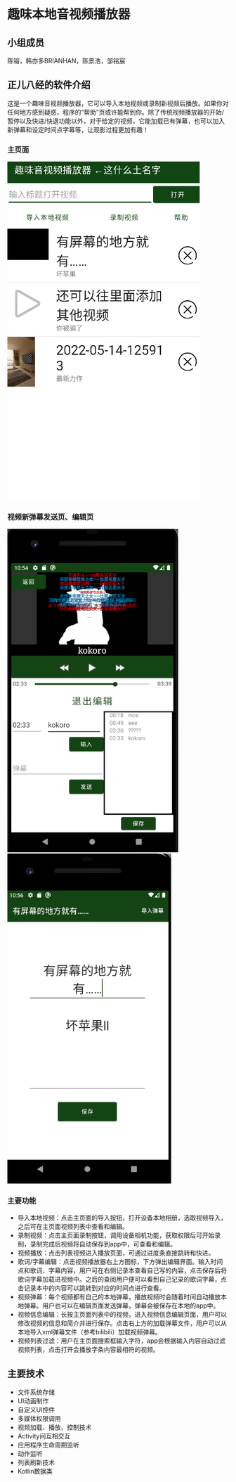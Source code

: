 # 趣味本地音视频播放器

## 小组成员

陈镕，韩亦多BRIANHAN，陈景浩，邹铭宸

## 正儿八经的软件介绍

这是一个趣味音视频播放器，它可以导入本地视频或录制新视频后播放。如果你对任何地方感到疑惑，程序的“帮助”页或许能帮到你。除了传统视频播放器的开始/暂停以及快进/快退功能以外，对于给定的视频，它能加载已有弹幕，也可以加入新弹幕和设定时间点字幕等，让观影过程更加有趣！
### 主页面

![img](image/README/1652538761149.png)

### 视频新弹幕发送页、编辑页

![img](image/README/4.png)
![img](image/README/5.png)

### 主要功能
- 导入本地视频：点击主页面的导入按钮，打开设备本地相册，选取视频导入，之后可在主页面视频列表中查看和编辑。
- 录制视频：点击主页面录制按钮，调用设备相机功能，获取权限后可开始录制，录制完成后视频将自动保存到app中，可查看和编辑。
- 视频播放：点击列表视频进入播放页面，可通过进度条直接跳转和快进。
- 歌词/字幕编辑：点击视频播放器右上方图标，下方弹出编辑界面。输入时间点和歌词、字幕内容，用户可在右侧记录本查看自己写的内容，点击保存后将歌词字幕加载进视频中。之后的查阅用户便可以看到自己记录的歌词字幕，点击记录本中的内容可以跳转到对应的时间点进行查看。
- 视频弹幕：每个视频都有自己的本地弹幕，播放视频时会随着时间自动播放本地弹幕。用户也可以在编辑页面发送弹幕，弹幕会被保存在本地的app中。
- 视频信息编辑：长按主页面列表中的视频，进入视频信息编辑页面，用户可以修改视频的信息和简介并进行保存。点击右上方的加载弹幕文件，用户可以从本地导入xml弹幕文件（参考bilibili）加载视频弹幕。
- 视频列表过滤：用户在主页面搜索框输入字符，app会根据输入内容自动过滤视频列表，点击打开会播放字条内容最相符的视频。

## 主要技术
- 文件系统存储
- UI动画制作
- 自定义UI控件
- 多媒体权限调用
- 视频加载、播放、控制技术
- Activity间互相交互
- 应用程序生命周期监听
- 动作监听
- 列表刷新技术
- Kotlin数据类

